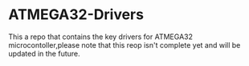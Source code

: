 # ATMEGA32-Drivers
This a repo that contains the key drivers for ATMEGA32 microcontoller,please note that this reop isn't complete yet and will be updated in the future.
